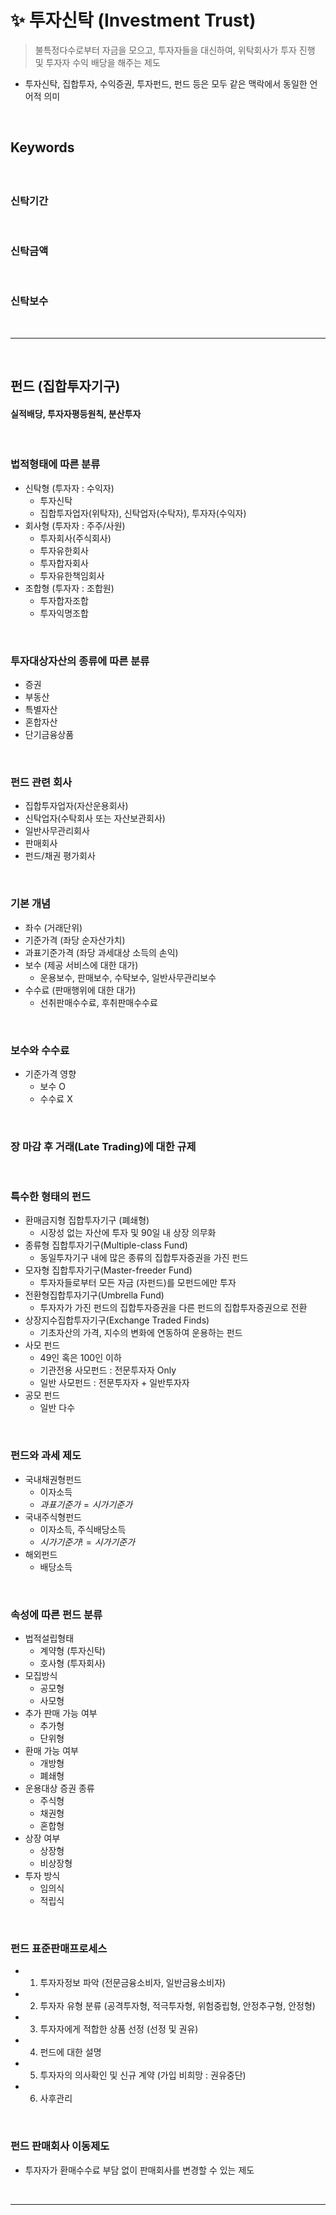 # ✨ 투자신탁 (Investment Trust)
> 불특정다수로부터 자금을 모으고, 투자자들을 대신하여, 위탁회사가 투자 진행 및 투자자 수익 배당을 해주는 제도
* 투자신탁, 집합투자, 수익증권, 투자펀드, 펀드 등은 모두 같은 맥락에서 동일한 언어적 의미
 
<br>

## Keywords
#### 

<br>

### 신탁기간

<br>

### 신탁금액

<br>

### 신탁보수

<br>
<hr>
<br>

## 펀드 (집합투자기구)
#### 실적배당, 투자자평등원칙, 분산투자

<br>

### 법적형태에 따른 분류
* 신탁형 (투자자 : 수익자)
  * 투자신탁
  * 집합투자업자(위탁자), 신탁업자(수탁자), 투자자(수익자)
* 회사형 (투자자 : 주주/사원)
  * 투자회사(주식회사)
  * 투자유한회사
  * 투자합자회사
  * 투자유한책임회사
* 조합형 (투자자 : 조합원)
  * 투자합자조합
  * 투자익명조합

<br>

### 투자대상자산의 종류에 따른 분류
* 증권
* 부동산
* 특별자산
* 혼합자산
* 단기금융상품

<br>

### 펀드 관련 회사
* 집합투자업자(자산운용회사)
* 신탁업자(수탁회사 또는 자산보관회사)
* 일반사무관리회사
* 판매회사
* 펀드/채권 평가회사

<br>

### 기본 개념
* 좌수 (거래단위)
* 기준가격 (좌당 순자산가치)
* 과표기준가격 (좌당 과세대상 소득의 손익)
* 보수 (제공 서비스에 대한 대가)
  * 운용보수, 판매보수, 수탁보수, 일반사무관리보수
* 수수료 (판매행위에 대한 대가)
  * 선취판매수수료, 후취판매수수료

<br>

### 보수와 수수료
* 기준가격 영향
  * 보수 O
  * 수수료 X

<br>

### 장 마감 후 거래(Late Trading)에 대한 규제

<br>

### 특수한 형태의 펀드
* 환매금지형 집합투자기구 (폐쇄형)
  * 시장성 없는 자산에 투자 및 90일 내 상장 의무화
* 종류형 집합투자기구(Multiple-class Fund)
  * 동일투자기구 내에 많은 종류의 집합투자증권을 가진 펀드
* 모자형 집합투자기구(Master-freeder Fund)
  * 투자자들로부터 모든 자금 (자펀드)를 모펀드에만 투자 
* 전환형집합투자기구(Umbrella Fund)
  * 투자자가 가진 펀드의 집합투자증권을 다른 펀드의 집합투자증권으로 전환 
* 상장지수집합투자기구(Exchange Traded Finds)
  * 기초자산의 가격, 지수의 변화에 연동하여 운용하는 펀드
* 사모 펀드
  * 49인 혹은 100인 이하
  * 기관전용 사모펀드 : 전문투자자 Only
  * 일반 사모펀드 : 전문투자자 + 일반투자자
* 공모 펀드
  * 일반 다수

<br>

### 펀드와 과세 제도
* 국내채권형펀드
  * 이자소득
  * $과표기준가 = 시가기준가$
* 국내주식형펀드
  * 이자소득, 주식배당소득
  * $시가기준가 != 시가기준가$
* 해외펀드
  * 배당소득

<br>

### 속성에 따른 펀드 분류
* 법적설립형태
  * 계약형 (투자신탁)
  * 호사형 (투자회사)
* 모집방식
  * 공모형
  * 사모형
* 추가 판매 가능 여부
  * 추가형
  * 단위형
* 환매 가능 여부
  * 개방형
  * 폐쇄형
* 운용대상 증권 종류
  * 주식형
  * 채권형
  * 혼합형
* 상장 여부
  * 상장형
  * 비상장형
* 투자 방식
  * 임의식
  * 적립식

<br>

### 펀드 표준판매프로세스
* 1) 투자자정보 파악 (전문금융소비자, 일반금융소비자)
* 2) 투자자 유형 분류 (공격투자형, 적극투자형, 위험중립형, 안정추구형, 안정형)
* 3) 투자자에게 적합한 상품 선정 (선정 및 권유)
* 4) 펀드에 대한 설명
* 5) 투자자의 의사확인 및 신규 계약 (가입 비희망 : 권유중단)
* 6) 사후관리

<br>

### 펀드 판매회사 이동제도
* 투자자가 환매수수료 부담 없이 판매회사를 변경할 수 있는 제도

<br>
<hr>
<br>
